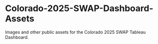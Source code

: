 # Colorado-2025-SWAP-Dashboard-Assets
Images and other public assets for the Colorado 2025 SWAP Tableau Dashboard.
